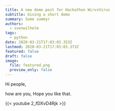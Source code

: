 ```yaml
---
title: A new demo post for Hackathon WirvsVirus
subtitle: Giving a short demo
summary: Some summyr
authors:
  - svenwilhelm
tags:
  - python
date: 2020-03-21T17:03:03.353Z
lastmod: 2020-03-21T17:03:03.373Z
featured: false
draft: false
image:
  file: featured.png
  preview_only: false
---
```

Hi people,



how are you, Hope you like that.

{{< youtube 2_fDXvD4Rjk >}}